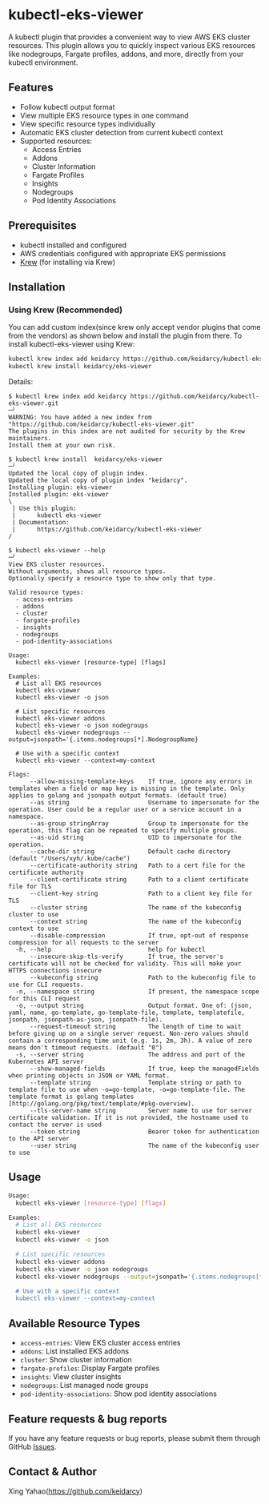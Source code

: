 # kubectl-eks-viewer

A kubectl plugin that provides a convenient way to view AWS EKS cluster resources. This plugin allows you to quickly inspect various EKS resources like nodegroups, Fargate profiles, addons, and more, directly from your kubectl environment.

## Features

- Follow kubectl output format
- View multiple EKS resource types in one command
- View specific resource types individually
- Automatic EKS cluster detection from current kubectl context
- Supported resources:
  - Access Entries
  - Addons
  - Cluster Information
  - Fargate Profiles
  - Insights
  - Nodegroups
  - Pod Identity Associations

## Prerequisites

- kubectl installed and configured
- AWS credentials configured with appropriate EKS permissions
- [Krew](https://krew.sigs.k8s.io/docs/user-guide/setup/install/) (for installing via Krew)

## Installation

### Using Krew (Recommended)

You can add custom index(since krew only accept vendor plugins that come from the vendors) as shown below and install the plugin from there. To install kubectl-eks-viewer using Krew:

```bash
kubectl krew index add keidarcy https://github.com/keidarcy/kubectl-eks-viewer.git
kubectl krew install keidarcy/eks-viewer
```

Details:

```
$ kubectl krew index add keidarcy https://github.com/keidarcy/kubectl-eks-viewer.git                                                                                                                                                                                                ─╯
WARNING: You have added a new index from "https://github.com/keidarcy/kubectl-eks-viewer.git"
The plugins in this index are not audited for security by the Krew maintainers.
Install them at your own risk.

$ kubectl krew install  keidarcy/eks-viewer                                                                                                                                                                                                                                         ─╯
Updated the local copy of plugin index.
Updated the local copy of plugin index "keidarcy".
Installing plugin: eks-viewer
Installed plugin: eks-viewer
\
 | Use this plugin:
 |      kubectl eks-viewer
 | Documentation:
 |      https://github.com/keidarcy/kubectl-eks-viewer
/

$ kubectl eks-viewer --help                                                                                                                                                                                                                                                         ─╯
View EKS cluster resources.
Without arguments, shows all resource types.
Optionally specify a resource type to show only that type.

Valid resource types:
  - access-entries
  - addons
  - cluster
  - fargate-profiles
  - insights
  - nodegroups
  - pod-identity-associations

Usage:
  kubectl eks-viewer [resource-type] [flags]

Examples:
  # List all EKS resources
  kubectl eks-viewer
  kubectl eks-viewer -o json

  # List specific resources
  kubectl eks-viewer addons
  kubectl eks-viewer -o json nodegroups
  kubectl eks-viewer nodegroups --output=jsonpath='{.items.nodegroups[*].NodegroupName}

  # Use with a specific context
  kubectl eks-viewer --context=my-context

Flags:
      --allow-missing-template-keys    If true, ignore any errors in templates when a field or map key is missing in the template. Only applies to golang and jsonpath output formats. (default true)
      --as string                      Username to impersonate for the operation. User could be a regular user or a service account in a namespace.
      --as-group stringArray           Group to impersonate for the operation, this flag can be repeated to specify multiple groups.
      --as-uid string                  UID to impersonate for the operation.
      --cache-dir string               Default cache directory (default "/Users/xyh/.kube/cache")
      --certificate-authority string   Path to a cert file for the certificate authority
      --client-certificate string      Path to a client certificate file for TLS
      --client-key string              Path to a client key file for TLS
      --cluster string                 The name of the kubeconfig cluster to use
      --context string                 The name of the kubeconfig context to use
      --disable-compression            If true, opt-out of response compression for all requests to the server
  -h, --help                           help for kubectl
      --insecure-skip-tls-verify       If true, the server's certificate will not be checked for validity. This will make your HTTPS connections insecure
      --kubeconfig string              Path to the kubeconfig file to use for CLI requests.
  -n, --namespace string               If present, the namespace scope for this CLI request
  -o, --output string                  Output format. One of: (json, yaml, name, go-template, go-template-file, template, templatefile, jsonpath, jsonpath-as-json, jsonpath-file).
      --request-timeout string         The length of time to wait before giving up on a single server request. Non-zero values should contain a corresponding time unit (e.g. 1s, 2m, 3h). A value of zero means don't timeout requests. (default "0")
  -s, --server string                  The address and port of the Kubernetes API server
      --show-managed-fields            If true, keep the managedFields when printing objects in JSON or YAML format.
      --template string                Template string or path to template file to use when -o=go-template, -o=go-template-file. The template format is golang templates [http://golang.org/pkg/text/template/#pkg-overview].
      --tls-server-name string         Server name to use for server certificate validation. If it is not provided, the hostname used to contact the server is used
      --token string                   Bearer token for authentication to the API server
      --user string                    The name of the kubeconfig user to use
```

## Usage

```bash
Usage:
  kubectl eks-viewer [resource-type] [flags]

Examples:
  # List all EKS resources
  kubectl eks-viewer
  kubectl eks-viewer -o json

  # List specific resources
  kubectl eks-viewer addons
  kubectl eks-viewer -o json nodegroups
  kubectl eks-viewer nodegroups --output=jsonpath='{.items.nodegroups[*].NodegroupName}

  # Use with a specific context
  kubectl eks-viewer --context=my-context
```

## Available Resource Types

- `access-entries`: View EKS cluster access entries
- `addons`: List installed EKS addons
- `cluster`: Show cluster information
- `fargate-profiles`: Display Fargate profiles
- `insights`: View cluster insights
- `nodegroups`: List managed node groups
- `pod-identity-associations`: Show pod identity associations

## Feature requests & bug reports

If you have any feature requests or bug reports, please submit them through GitHub [Issues](https://github.com/keidarcy/kubectl-eks-viewer/issues).

## Contact & Author

Xing Yahao(https://github.com/keidarcy)